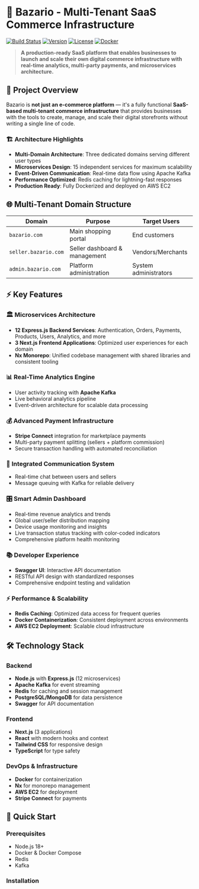 # 🚀 Bazario - Multi-Tenant SaaS Commerce Infrastructure

[![Build Status](https://img.shields.io/badge/build-passing-brightgreen.svg)]()
[![Version](https://img.shields.io/badge/version-1.0.0-blue.svg)]()
[![License](https://img.shields.io/badge/license-MIT-green.svg)]()
[![Docker](https://img.shields.io/badge/docker-containerized-blue.svg)]()

> **A production-ready SaaS platform that enables businesses to launch and scale their own digital commerce infrastructure with real-time analytics, multi-party payments, and microservices architecture.**

## 🎯 Project Overview

Bazario is **not just an e-commerce platform** — it's a fully functional **SaaS-based multi-tenant commerce infrastructure** that provides businesses with the tools to create, manage, and scale their digital storefronts without writing a single line of code.

### 🏗️ Architecture Highlights
- **Multi-Domain Architecture**: Three dedicated domains serving different user types
- **Microservices Design**: 15 independent services for maximum scalability
- **Event-Driven Communication**: Real-time data flow using Apache Kafka
- **Performance Optimized**: Redis caching for lightning-fast responses
- **Production Ready**: Fully Dockerized and deployed on AWS EC2

## 🌐 Multi-Tenant Domain Structure

| Domain | Purpose | Target Users |
|--------|---------|--------------|
| `bazario.com` | Main shopping portal | End customers |
| `seller.bazario.com` | Seller dashboard & management | Vendors/Merchants |
| `admin.bazario.com` | Platform administration | System administrators |

## ⚡ Key Features

### 🏛️ **Microservices Architecture**
- **12 Express.js Backend Services**: Authentication, Orders, Payments, Products, Users, Analytics, and more
- **3 Next.js Frontend Applications**: Optimized user experiences for each domain
- **Nx Monorepo**: Unified codebase management with shared libraries and consistent tooling

### 📊 **Real-Time Analytics Engine**
- User activity tracking with **Apache Kafka**
- Live behavioral analytics pipeline
- Event-driven architecture for scalable data processing

### 💰 **Advanced Payment Infrastructure**
- **Stripe Connect** integration for marketplace payments
- Multi-party payment splitting (sellers + platform commission)
- Secure transaction handling with automated reconciliation

### 💬 **Integrated Communication System**
- Real-time chat between users and sellers
- Message queuing with Kafka for reliable delivery

### 🎛️ **Smart Admin Dashboard**
- Real-time revenue analytics and trends
- Global user/seller distribution mapping
- Device usage monitoring and insights
- Live transaction status tracking with color-coded indicators
- Comprehensive platform health monitoring

### 📚 **Developer Experience**
- **Swagger UI**: Interactive API documentation
- RESTful API design with standardized responses
- Comprehensive endpoint testing and validation

### ⚡ **Performance & Scalability**
- **Redis Caching**: Optimized data access for frequent queries
- **Docker Containerization**: Consistent deployment across environments
- **AWS EC2 Deployment**: Scalable cloud infrastructure

## 🛠️ Technology Stack

### **Backend**
- **Node.js** with **Express.js** (12 microservices)
- **Apache Kafka** for event streaming
- **Redis** for caching and session management
- **PostgreSQL/MongoDB** for data persistence
- **Swagger** for API documentation

### **Frontend**
- **Next.js** (3 applications)
- **React** with modern hooks and context
- **Tailwind CSS** for responsive design
- **TypeScript** for type safety

### **DevOps & Infrastructure**
- **Docker** for containerization
- **Nx** for monorepo management
- **AWS EC2** for deployment
- **Stripe Connect** for payments

## 🚀 Quick Start

### Prerequisites
- Node.js 18+
- Docker & Docker Compose
- Redis
- Kafka

### Installation
